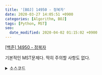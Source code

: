 ```yaml
---
title: '[BOJ] 14950 - 정복자'
date: 2020-03-27 14:05:51 +0900
categories: [Algorithm, BOJ]
tags: [Python, MST]
seo:
  date_modified: 2020-04-02 01:15:02 +0900
---
```


[[백준] 14950 - 정복자](https://www.acmicpc.net/problem/14950)

기본적인 MST문제다. 딱히 주의할 사항도 없다.

<details>
  <summary> 소스코드 </summary>
    <div markdown="1">

```python
import heapq

n, m, t = map(int, input().split())
parent = [i for i in range(n+5)]
pq = []

def find(x):
    if parent[x] == x:
        return x
    parent[x] = find(parent[x])
    return parent[x]

def union(x, y):
    parent[find(y)] = find(x)
    find(y)

for i in range(m):
    a, b, c = map(int, input().split())
    heapq.heappush(pq, (c, a, b))

ans = 0
i = 0

while pq:
    c, a, b = map(int, heapq.heappop(pq))
    if find(a) != find(b):
        union(a,b)
        ans += c + i*t
        i+=1

print(ans)
```

</div>
</details>